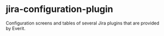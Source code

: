 # jira-configuration-plugin
Configuration screens and tables of several Jira plugins that are provided by Everit.
